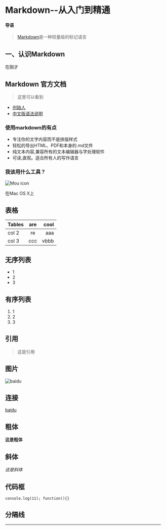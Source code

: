 # Markdown--从入门到精通
#### 导语
> [Markdown](http://zh:wikipedia.org/wiki/Markdown)是一种轻量级的标记语言

## 一、认识Markdown

在刚才

## Markdown 官方文档
> 这里可以看到

* [创始人](http://darring)
* [中文版语法说明](http://wooo)

### 使用markdown的有点
* 专注你的文字内容而不是排版样式
* 轻松的导出HTML、PDF和本身的.md文件
* 纯文本内容,兼容所有的文本编辑器与字处理软件
* 可读,直观。适合所有人的写作语言

### 我该用什么工具？
![Mou icon](http://mouapp.com/Mou_128.png)

在Mac OS X上
![]()

## 表格
| Tables  | are | cool |
| ------- |:---:| ----:|
| col 2   | re  | aaa  |
| col 3   | ccc | vbbb |

## 无序列表
* 1
* 2
* 3

## 有序列表
1. 1
2. 2
3. 3

## 引用

> 这是引用

## 图片
![baidu](https://ss0.bdstatic.com/5aV1bjqh_Q23odCf/static/superman/img/logo/bd_logo1_31bdc765.png)

## 连接
[baidu](http://www.baidu.com)

## 粗体
**这是粗体**

## 斜体
*这是斜体*


## 代码框
` console.log(11);
function(){}
`

## 分隔线
***

